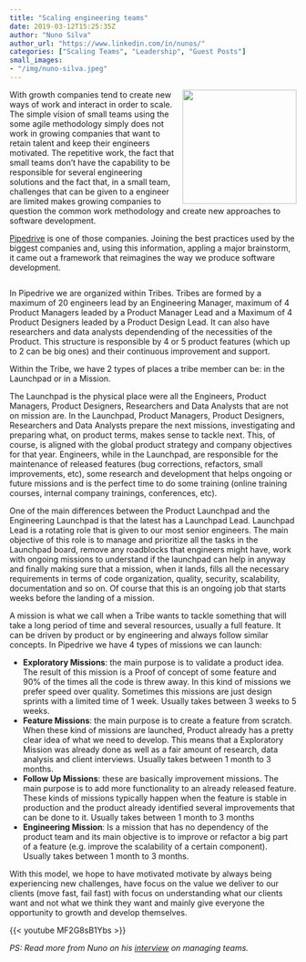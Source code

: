 ```yaml
---
title: "Scaling engineering teams"
date: 2019-03-12T15:25:35Z
author: "Nuno Silva"
author_url: "https://www.linkedin.com/in/nunos/"
categories: ["Scaling Teams", "Leadership", "Guest Posts"]
small_images:
- "/img/nuno-silva.jpeg"
---
```


<img src='/img/nuno-silva.jpeg' style='float:right; width:200px;margin-left:15px'/>

With growth companies tend to create new ways of work and interact in order to
scale. The simple vision of small teams using the some agile methodology simply
does not work in growing companies that want to retain talent and keep their
engineers motivated. The repetitive work, the fact that small teams don’t have
the capability to be responsible for several engineering solutions and the fact
that, in a small team, challenges that can be given to a engineer are limited
makes growing companies to question the common work methodology and create new
approaches to software development.

[Pipedrive](https://www.pipedrive.com/) is one of those companies. Joining the best practices used by the
biggest companies and, using this information, appling a major brainstorm, it
came out a framework that reimagines the way we produce software development.

<div style='clear:both'></div>
<!--more-->

In Pipedrive we are organized within Tribes. Tribes are formed by a maximum of
20 engineers lead by an Engineering Manager, maximum of 4 Product Managers
leaded by a Product Manager Lead and a Maximum of 4 Product Designers leaded by
a Product Design Lead. It can also have researchers and data analysts
dependending of the necessities of the Product. This structure is responsible by
4 or 5 product features (which up to 2 can be big ones) and their continuous
improvement and support.

Within the Tribe, we have 2 types of places a tribe member can be: in the
Launchpad or in a Mission.

The Launchpad is the physical place were all the Engineers, Product Managers,
Product Designers, Researchers and Data Analysts that are not on mission are. In
the Launchpad, Product Managers, Product Designers, Researchers and Data
Analysts prepare the next missions, investigating and preparing what, on product
terms, makes sense to tackle next. This, of course, is aligned with the global
product strategy and company objectives for that year. Engineers, while in the
Launchpad, are responsible for the maintenance of released features (bug
corrections, refactors, small improvements, etc), some research and development
that helps ongoing or future missions and is the perfect time to do some
training (online training courses, internal company trainings, conferences,
etc). 

One of the main differences between the Product Launchpad and the Engineering
Launchpad is that the latest has a Launchpad Lead. Launchpad Lead is a rotating
role that is given to our most senior engineers. The main objective of this role
is to manage and prioritize all the tasks in the Launchpad board, remove any
roadblocks that engineers might have, work with ongoing missions to understand
if the launchpad can help in anyway and finally making sure that a mission, when
it lands, fills all the necessary requirements in terms of code organization,
quality, security, scalability, documentation and so on. Of course that this is
an ongoing job that starts weeks before the landing of a mission.

A mission is what we call when a Tribe wants to tackle something that will take
a long period of time and several resources, usually a full feature. It can be
driven by product or by engineering and always follow similar concepts. In
Pipedrive we have 4 types of missions we can launch:

* **Exploratory Missions**: the
main purpose is to validate a product idea. The result of this mission is a
Proof of concept of some feature and 90% of the times all the code is threw
away. In this kind of missions we prefer speed over quality. Sometimes this
missions are just design sprints with a limited time of 1 week. Usually takes
between 3 weeks to 5 weeks.
* **Feature Missions**: the main purpose is to create a
feature from scratch. When these kind of missions are launched, Product already
has a pretty clear idea of what we need to develop. This means that a
Exploratory Mission was already done as well as a fair amount of research, data
analysis and client interviews. Usually takes between 1 month to 3 months.
* **Follow Up Missions**: these are basically improvement missions. The main purpose
is to add more functionality to an already released feature. These kinds of
missions typically happen when the feature is stable in production and the
product already identified several improvements that can be done to it. Usually
takes between 1 month to 3 months
* **Engineering Mission**: Is a mission that has
no dependency of the product team and its main objective is to improve or
refactor a big part of a feature (e.g. improve the scalability of a certain
component). Usually takes between 1 month to 3 months. 

With this model, we hope to have motivated motivate by always being experiencing
new challenges, have focus on the value we deliver to our clients (move fast,
fail fast) with focus on understanding what our clients want and not what we
think they want and mainly give everyone the opportunity to growth and develop
themselves.

{{< youtube MF2G8sB1Ybs >}}

_PS: Read more from Nuno on his [interview](/post/manager-interview-nuno-silva/) on managing teams._
